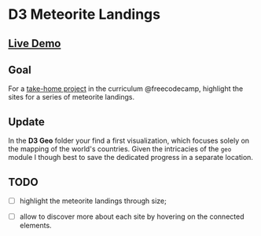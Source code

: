 # D3 Meteorite Landings

## [Live Demo](https://codepen.io/borntofrappe/full/VwZqZOY)

## Goal

For a [take-home project](https://learn.freecodecamp.org/coding-interview-prep/take-home-projects/map-data-across-the-globe) in the curriculum @freecodecamp, highlight the sites for a series of meteorite landings.

## Update

In the **D3 Geo** folder your find a first visualization, which focuses solely on the mapping of the world's countries. Given the intricacies of the `geo` module I though best to save the dedicated progress in a separate location.

## TODO

- [ ] highlight the meteorite landings through size;

- [ ] allow to discover more about each site by hovering on the connected elements.